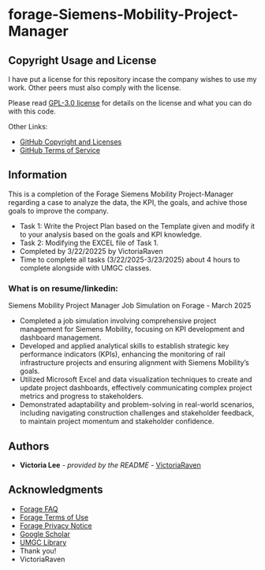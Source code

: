 # forage-Siemens-Mobility-Project-Manager
## Copyright Usage and License

I have put a license for this repository incase the company wishes to use my work. Other peers must also comply with the license.

Please read [GPL-3.0 license](LICENSE.md) for details on the license and what you can do with this code.

Other Links:  
- [GitHub Copyright and Licenses](https://docs.github.com/en/repositories/managing-your-repositorys-settings-and-features/customizing-your-repository/licensing-a-repository)
- [GitHub Terms of Service](https://docs.github.com/en/site-policy/github-terms/github-terms-of-service)

## Information

This is a completion of the Forage Siemens Mobility Project-Manager regarding a case to analyze the data, the KPI, the goals, and achive those goals to improve the company.
* Task 1: Write the Project Plan based on the Template given and modify it to your analysis based on the goals and KPI knowledge.
* Task 2: Modifying the EXCEL file of Task 1.
* Completed by 3/22/20225 by VictoriaRaven
* Time to complete all tasks (3/22/2025-3/23/2025) about 4 hours to complete alongside with UMGC classes.

### What is on resume/linkedin:
Siemens Mobility Project Manager Job Simulation on Forage - March 2025
 * Completed a job simulation involving comprehensive project management for
   Siemens Mobility, focusing on KPI development and dashboard management.
 * Developed and applied analytical skills to establish strategic key
   performance indicators (KPIs), enhancing the monitoring of rail
   infrastructure projects and ensuring alignment with Siemens Mobility’s goals.
 * Utilized Microsoft Excel and data visualization techniques to create and
   update project dashboards, effectively communicating complex project metrics
   and progress to stakeholders.
 * Demonstrated adaptability and problem-solving in real-world scenarios,
   including navigating construction challenges and stakeholder feedback, to
   maintain project momentum and stakeholder confidence.

## Authors

  - **Victoria Lee** - *provided by the README* -
    [VictoriaRaven](https://github.com/VictoriaRaven)

## Acknowledgments

- [Forage FAQ](https://www.theforage.com/faq)
- [Forage Terms of Use](https://www.theforage.com/terms)
- [Forage Privacy Notice](https://www.theforage.com/privacy)
- [Google Scholar](https://scholar.google.com/)
- [UMGC Library](https://libguides.umgc.edu/home)
 - Thank you!
 - VictoriaRaven


